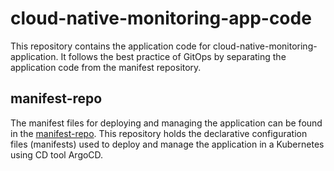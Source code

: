 
# cloud-native-monitoring-app-code

This repository contains the application code for cloud-native-monitoring-application. 
It follows the best practice of GitOps by separating the application code from the manifest repository.

## manifest-repo

The manifest files for deploying and managing the application can be found in the [manifest-repo](https://github.com/Anup-Narkhede/manifest-repo). 
This repository holds the declarative configuration files (manifests) used to deploy and manage the application in a Kubernetes using CD tool ArgoCD.



